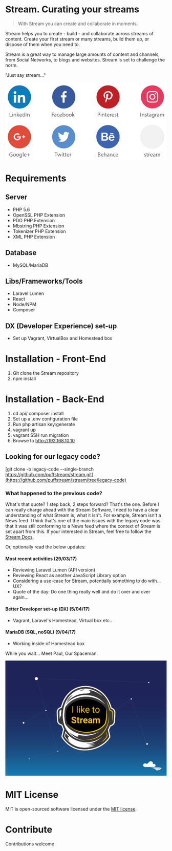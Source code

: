 # Stream. Curating your streams #

> With Stream you can create and collaborate in moments.

Stream helps you to create - build - and collaborate across streams of content. Create your first stream or many streams, build them up, or dispose of them when you need to.

Stream is a great way to manage large amounts of content and channels, from Social Networks, to blogs and websites. Stream is set to challenge the norm.

"Just say stream..."

![alt text](screenshots/social-network-logos.png "Social networks")

# Requirements #

## Server ##
- PHP 5.6
- OpenSSL PHP Extension
- PDO PHP Extension
- Mbstring PHP Extension
- Tokenizer PHP Extension
- XML PHP Extension

## Database ##
- MySQL/MariaDB

## Libs/Frameworks/Tools ##
- Laravel Lumen
- React
- Node/NPM
- Composer

## DX (Developer Experience) set-up ##
- Set up Vagrant, VirtualBox and Homestead box

# Installation - Front-End #
1. Git clone the Stream repository
2. npm install

# Installation - Back-End #
1. cd api/ composer install
2. Set up a .env configuration file
3. Run php artisan key:generate
4. vagrant up
5. vagrant SSH run migration
6. Browse to http://192.168.10.10

## Looking for our legacy code? ##
[git clone -b legacy-code --single-branch https://github.com/puffstream/stream.git](https://github.com/puffstream/stream/tree/legacy-code)

### What happened to the previous code? ###
What's that quote? 1 step back, 2 steps forward? That's the one. Before I can really charge ahead with the Stream Software, I need to have a clear understanding of what Stream is, what it isn't. For example, Stream isn't a News feed. I think that's one of the main issues with the legacy code was that it was still conforming to a News feed where the context of Stream is set apart from this. If your interested in Stream, feel free to follow the [Stream Docs](https://puffstream.atlassian.net/wiki/spaces/STREAM/overview).

Or, optionally read the below updates:

#### Most recent activities (29/03/17)
* Reviewing Laravel Lumen (API version)
* Reviewing React as another JavaScript Library option
* Considering a use-case for Stream, potentially something to do with... UX?
* Quote of the day: Do one thing really well and do it over and over again...

#### Better Developer set-up (DX) (5/04/17)
* Vagrant, Laravel's Homestead, Virtual box etc..

#### MariaDB (SQL, noSQL) (9/04/17)
* Working inside of Homestead box

While you wait... Meet Paul, Our Spaceman.

![alt text](screenshots/spaceman-helmet-banner.png "Spaceman Paul")

# MIT License #
MIT is open-sourced software licensed under the [MIT license](https://opensource.org/licenses/MIT).

# Contribute #
Contributions welcome
